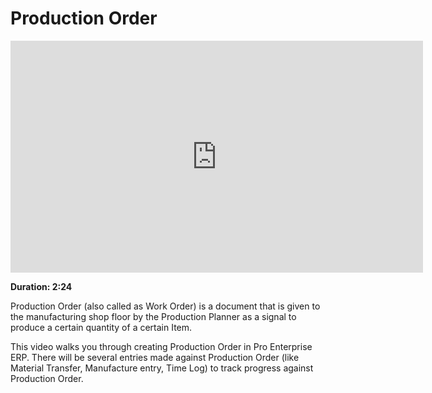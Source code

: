 <!-- add-breadcrumbs -->
# Production Order

<iframe width="660" height="371" src="https://www.youtube.com/embed/ZotgLyp2YFY" frameborder="0" allowfullscreen></iframe>

**Duration: 2:24**

Production Order (also called as Work Order) is a document that is given to the manufacturing shop floor by the Production Planner as a signal to produce a certain quantity of a certain Item.

This video walks you through creating Production Order in Pro Enterprise ERP. There will be several entries made against Production Order (like Material Transfer, Manufacture entry, Time Log) to track progress against Production Order.
